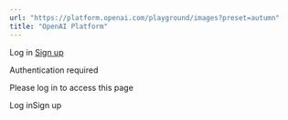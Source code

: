 ```yaml
---
url: "https://platform.openai.com/playground/images?preset=autumn"
title: "OpenAI Platform"
---
```


Log in [Sign up](https://platform.openai.com/signup)

Authentication required

Please log in to access this page

Log inSign up